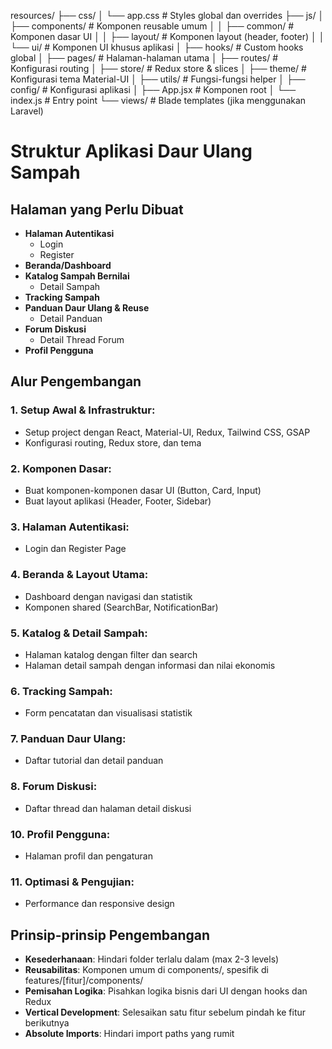 resources/
├── css/
│   └── app.css                    # Styles global dan overrides
├── js/
│   ├── components/                # Komponen reusable umum
│   │   ├── common/                # Komponen dasar UI
│   │   ├── layout/                # Komponen layout (header, footer)
│   │   └── ui/                    # Komponen UI khusus aplikasi
│   ├── hooks/                     # Custom hooks global
│   ├── pages/                     # Halaman-halaman utama
│   ├── routes/                    # Konfigurasi routing
│   ├── store/                     # Redux store & slices
│   ├── theme/                     # Konfigurasi tema Material-UI
│   ├── utils/                     # Fungsi-fungsi helper
│   ├── config/                    # Konfigurasi aplikasi
│   ├── App.jsx                    # Komponen root
│   └── index.js                   # Entry point
└── views/                         # Blade templates (jika menggunakan Laravel)

# Struktur Aplikasi Daur Ulang Sampah

## Halaman yang Perlu Dibuat
- **Halaman Autentikasi**
  - Login
  - Register
- **Beranda/Dashboard**
- **Katalog Sampah Bernilai**
  - Detail Sampah
- **Tracking Sampah**
- **Panduan Daur Ulang & Reuse**
  - Detail Panduan
- **Forum Diskusi**
  - Detail Thread Forum
- **Profil Pengguna**

## Alur Pengembangan

### 1. Setup Awal & Infrastruktur:
- Setup project dengan React, Material-UI, Redux, Tailwind CSS, GSAP
- Konfigurasi routing, Redux store, dan tema

### 2. Komponen Dasar:
- Buat komponen-komponen dasar UI (Button, Card, Input)
- Buat layout aplikasi (Header, Footer, Sidebar)

### 3. Halaman Autentikasi:
- Login dan Register Page

### 4. Beranda & Layout Utama:
- Dashboard dengan navigasi dan statistik
- Komponen shared (SearchBar, NotificationBar)

### 5. Katalog & Detail Sampah:
- Halaman katalog dengan filter dan search
- Halaman detail sampah dengan informasi dan nilai ekonomis

### 6. Tracking Sampah:
- Form pencatatan dan visualisasi statistik

### 7. Panduan Daur Ulang:
- Daftar tutorial dan detail panduan

### 8. Forum Diskusi:
- Daftar thread dan halaman detail diskusi



### 10. Profil Pengguna:
- Halaman profil dan pengaturan

### 11. Optimasi & Pengujian:
- Performance dan responsive design

## Prinsip-prinsip Pengembangan
- **Kesederhanaan**: Hindari folder terlalu dalam (max 2-3 levels)
- **Reusabilitas**: Komponen umum di components/, spesifik di features/[fitur]/components/
- **Pemisahan Logika**: Pisahkan logika bisnis dari UI dengan hooks dan Redux
- **Vertical Development**: Selesaikan satu fitur sebelum pindah ke fitur berikutnya
- **Absolute Imports**: Hindari import paths yang rumit
